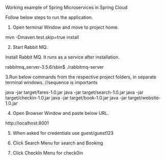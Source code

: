 Working example of Spring Microservices in Spring Cloud

Follow below steps to run the application. 

1. Open terminal Window and move to project home. 

mvn -Dmaven.test.skip=true install

2. Start Rabbit MQ. 

Install Rabbit MQ. It runs as a service after installation.

rabbitmq_server-3.5.6/sbin$ ./rabbitmq-server


3.Run below commands from the respective project folders, in separate terminal windows. 
//sequence is importants

java -jar target/fares-1.0.jar
java -jar target/search-1.0.jar
java -jar target/checkin-1.0.jar
java -jar target/book-1.0.jar
java -jar target/website-1.0.jar

4. Open Browser Window and paste below URL.

http://localhost:8001

5. When asked for credentials use guest/guest123

6. Click Search Menu for search and Booking

7. Click CheckIn Menu for check0in


